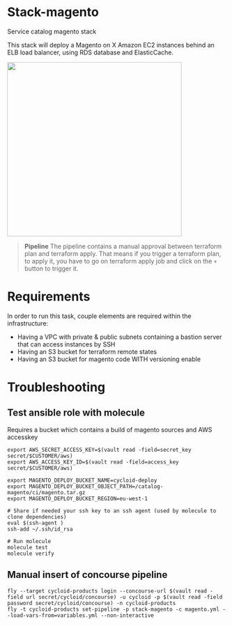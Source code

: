 # Stack-magento

Service catalog magento stack

This stack will deploy a Magento on X Amazon EC2 instances behind an ELB load balancer, using RDS database and ElasticCache. 

<img src="https://raw.githubusercontent.com/cycloid-community-catalog/stack-magento/master/diagram.jpeg" width="400">

> **Pipeline** The pipeline contains a manual approval between terraform plan and terraform apply.
> That means if you trigger a terraform plan, to apply it, you have to go on terraform apply job
> and click on the `+` button to trigger it.

# Requirements

In order to run this task, couple elements are required within the infrastructure:

* Having a VPC with private & public subnets containing a bastion server that can access instances by SSH
* Having an S3 bucket for terraform remote states
* Having an S3 bucket for magento code WITH versioning enable

# Troubleshooting

## Test ansible role with molecule

Requires a bucket which contains a build of magento sources and AWS accesskey

```
export AWS_SECRET_ACCESS_KEY=$(vault read -field=secret_key secret/$CUSTOMER/aws)
export AWS_ACCESS_KEY_ID=$(vault read -field=access_key secret/$CUSTOMER/aws)

export MAGENTO_DEPLOY_BUCKET_NAME=cycloid-deploy
export MAGENTO_DEPLOY_BUCKET_OBJECT_PATH=/catalog-magento/ci/magento.tar.gz
export MAGENTO_DEPLOY_BUCKET_REGION=eu-west-1

# Share if needed your ssh key to an ssh agent (used by molecule to clone dependencies)
eval $(ssh-agent )
ssh-add ~/.ssh/id_rsa

# Run molecule
molecule test
molecule verify
```

## Manual insert of concourse pipeline

```
fly --target cycloid-products login --concourse-url $(vault read -field url secret/cycloid/concourse) -u cycloid -p $(vault read -field password secret/cycloid/concourse) -n cycloid-products
fly -t cycloid-products set-pipeline -p stack-magento -c magento.yml --load-vars-from=variables.yml --non-interactive
```
